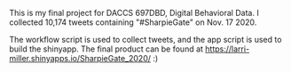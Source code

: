 This is my final project for DACCS 697DBD, Digital Behavioral Data. I collected 10,174 tweets containing "#SharpieGate" on Nov. 17 2020.

The workflow script is used to collect tweets, and the app script is used to build the shinyapp. The final product can be found at https://larri-miller.shinyapps.io/SharpieGate_2020/ :)

